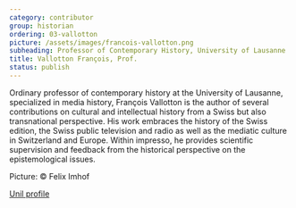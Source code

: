 ```yaml
---
category: contributor
group: historian
ordering: 03-vallotton
picture: /assets/images/francois-vallotton.png
subheading: Professor of Contemporary History, University of Lausanne
title: Vallotton François, Prof.
status: publish
---
```


Ordinary professor of contemporary history at the University of Lausanne, specialized in media history, François Vallotton is the author of several contributions on cultural and intellectual history from a Swiss but also transnational perspective. His work embraces the history of the Swiss edition, the Swiss public television and radio as well as the mediatic culture in Switzerland and Europe.
Within impresso, he provides scientific supervision and feedback from the historical perspective on the epistemological issues.

Picture: © Felix Imhof 

[Unil profile](http://www.unil.ch/hist/francoisvallotton)

